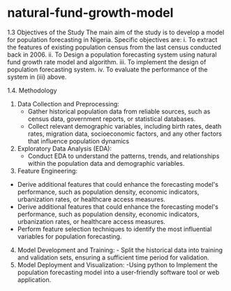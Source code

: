 # natural-fund-growth-model

1.3	Objectives of the Study
	The main aim of the study is to develop a model for population forecasting in Nigeria. Specific objectives are:
i.	To extract the features of existing population census from the last census conducted back in 2006.
ii.	To Design a population forecasting system using natural fund growth rate model and algorithm.
iii.	To implement the design of population forecasting system.
iv. To evaluate the performance of the system in (iii) above.


1.4.  Methodology

1. Data Collection and Preprocessing:
   - Gather historical population data from reliable sources, such as census data, government reports, or statistical databases.
   - Collect relevant demographic variables, including birth rates, death rates, migration data, socioeconomic factors, and any other factors that influence population dynamics
2. Exploratory Data Analysis (EDA):
   - Conduct EDA to understand the patterns, trends, and relationships within the population data and demographic variables.
 3.  Feature Engineering:
   - Derive additional features that could enhance the forecasting model's performance, such as population density, economic indicators, urbanization rates, or healthcare access measures.
   - Derive additional features that could enhance the forecasting model's performance, such as population density, economic indicators, urbanization rates, or healthcare access measures.
   - Perform feature selection techniques to identify the most influential variables for population forecasting.

4. Model Development and Training: - Split the historical data into training and validation sets, ensuring a sufficient time period for validation.
5. Model Deployment and Visualization:
   -Using python to Implement the population forecasting model into a user-friendly software tool or web application.
